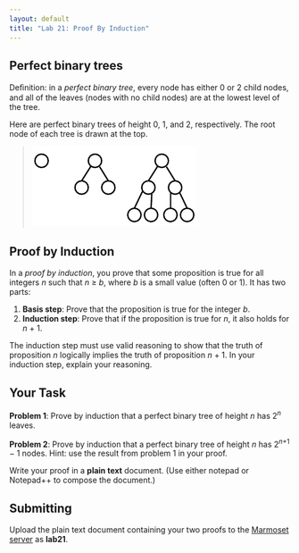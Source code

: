 ```yaml
---
layout: default
title: "Lab 21: Proof By Induction"
---
```


## Perfect binary trees

Deﬁnition: in a *perfect binary tree*, every node has either 0 or 2 child nodes, and all of the leaves (nodes with no child nodes) are at the lowest level of the tree.

Here are perfect binary trees of height 0, 1, and 2, respectively. The root node of each tree is drawn at the top.

> ![image](images/lab21/binTrees.png)

## Proof by Induction

In a *proof by induction*, you prove that some proposition is true for all integers *n* such that *n* ≥ *b*, where *b* is a small value (often 0 or 1). It has two parts:

1.  **Basis step**: Prove that the proposition is true for the integer *b*.
2.  **Induction step**: Prove that if the proposition is true for *n*, it also holds for *n* + 1.

The induction step must use valid reasoning to show that the truth of proposition *n* logically implies the truth of proposition *n* + 1. In your induction step, explain your reasoning.

## Your Task

**Problem 1**: Prove by induction that a perfect binary tree of height *n* has 2<sup><i>n</i></sup> leaves.

**Problem 2**: Prove by induction that a perfect binary tree of height *n* has 2<sup><i>n</i>+1</sup> − 1 nodes. Hint: use the result from problem 1 in your proof.

Write your proof in a **plain text** document. (Use either notepad or Notepad++ to compose the document.)

## Submitting

Upload the plain text document containing your two proofs to the [Marmoset server](https://cs.ycp.edu/marmoset/) as **lab21**.
